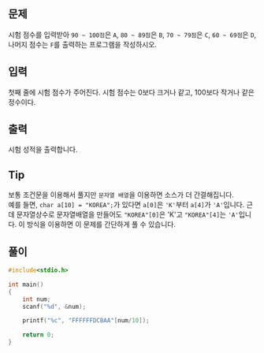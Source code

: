 ## 문제

시험 점수를 입력받아 `90 ~ 100점`은 `A`, `80 ~ 89점`은 `B`, `70 ~ 79점`은 `C`, `60 ~ 69점`은 `D`, 나머지 점수는 `F`를 출력하는 프로그램을 작성하시오.

## 입력

첫째 줄에 시험 점수가 주어진다. 시험 점수는 0보다 크거나 같고, 100보다 작거나 같은 정수이다.

## 출력

시험 성적을 출력합니다.

## Tip

보통 조건문을 이용해서 풀지만
`문자열 배열`을 이용하면 소스가 더 간결해집니다.  
예를 들면, `char a[10]
= "KOREA";`가 있다면 `a[0]`은 `'K'`부터 `a[4]`가 `'A'`입니다.
근데 문자열상수로 문자열배열을 만들어도 `"KOREA"[0]`은 'K'고 `"KOREA"[4]`는 `'A'`입니다.
이 방식을 이용하면 이 문제를 간단하게 풀 수 있습니다.

## 풀이
```c
#include<stdio.h>

int main()
{
	int num;
	scanf("%d", &num);

	printf("%c", "FFFFFFDCBAA"[num/10]);

	return 0;
}
```
